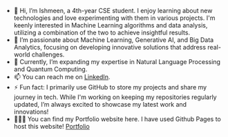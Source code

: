 - 👋 Hi, I’m Ishmeen, a 4th-year CSE student. I enjoy learning about new technologies and love experimenting with them in various projects. I'm keenly interested in Machine Learning algorithms and data analysis, utilizing a combination of the two to achieve insightful results.
- 👀 I’m passionate about Machine Learning, Generative AI, and Big Data Analytics, focusing on developing innovative solutions that address real-world challenges.
- 🌱 Currently, I’m expanding my expertise in Natural Language Processing and Quantum Computing.
- 📫 You can reach me on [LinkedIn](https://www.linkedin.com/in/ishmeen-garewal/).
- ⚡ Fun fact: I primarily use GitHub to store my projects and share my journey in tech. While I'm working on keeping my repositories regularly updated, I’m always excited to showcase my latest work and innovations!
- 👩🏻‍💼 You can find my Portfolio website here. I have used Github Pages to host this website! [Portfolio](https://ishmeen-11.github.io/Ishmeen-Portfolio/)

<!---
ishmeen-11/ishmeen-11 is a ✨ special ✨ repository because its `README.md` (this file) appears on your GitHub profile.
You can click the Preview link to take a look at your changes.
--->
